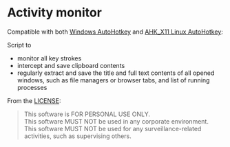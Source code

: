 # Activity monitor

Compatible with both [Windows AutoHotkey](https://autohotkey.com/) and [AHK_X11 Linux AutoHotkey](https://github.com/phil294/AHK_X11/):

Script to
- monitor all key strokes
- intercept and save clipboard contents
- regularly extract and save the title and full text contents of all opened windows, such as file managers or browser tabs, and list of running processes

From the [LICENSE](./LICENSE):

> This software is FOR PERSONAL USE ONLY.<br>
> This software MUST NOT be used in any corporate environment.<br>
> This software MUST NOT be used for any surveillance-related activities,
> such as supervising others.
